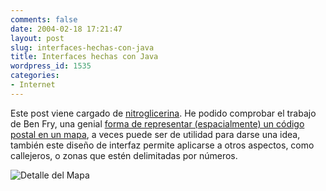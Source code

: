 ```yaml
---
comments: false
date: 2004-02-18 17:21:47
layout: post
slug: interfaces-hechas-con-java
title: Interfaces hechas con Java
wordpress_id: 1535
categories:
- Internet
---
```


Este post viene cargado de [nitroglicerina](http://www.nitroglicerine.com). He podido comprobar el trabajo de Ben Fry, una genial [forma de representar (espacialmente) un código postal en un mapa](http://acg.media.mit.edu/people/fry/zipdecode/), a veces puede ser de utilidad para darse una idea, también este diseño de interfaz permite aplicarse a otros aspectos, como callejeros, o zonas que estén delimitadas por números.





![Detalle del Mapa](/archivos/cpworld.png)
